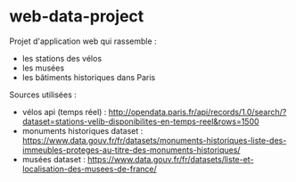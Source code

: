 # web-data-project

Projet d'application web qui rassemble :

- les stations des vélos
- les musées
- les bâtiments historiques dans Paris

Sources utilisées :

- vélos api (temps réel) : http://opendata.paris.fr/api/records/1.0/search/?dataset=stations-velib-disponibilites-en-temps-reel&rows=1500
- monuments historiques dataset : https://www.data.gouv.fr/fr/datasets/monuments-historiques-liste-des-immeubles-proteges-au-titre-des-monuments-historiques/
- musées dataset : https://www.data.gouv.fr/fr/datasets/liste-et-localisation-des-musees-de-france/